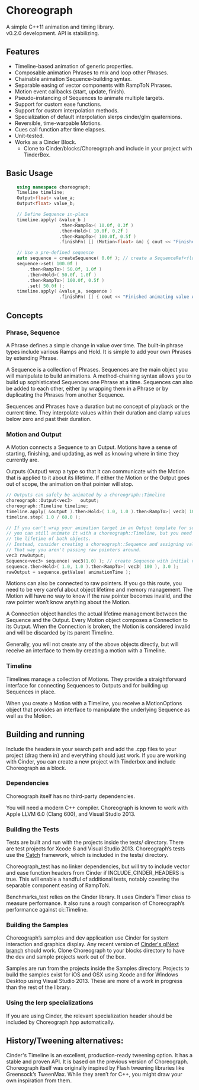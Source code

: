 # Choreograph

A simple C++11 animation and timing library.  
v0.2.0 development. API is stabilizing.

## Features
- Timeline-based animation of generic properties.
- Composable animation Phrases to mix and loop other Phrases.
- Chainable animation Sequence-building syntax.
- Separable easing of vector components with RampToN Phrases.
- Motion event callbacks (start, update, finish).
- Pseudo-instancing of Sequences to animate multiple targets.
- Support for custom ease functions.
- Support for custom interpolation methods.
- Specialization of default interpolation slerps cinder/glm quaternions.
- Reversible, time-warpable Motions.
- Cues call function after time elapses.
- Unit-tested.
- Works as a Cinder Block.
	- Clone to Cinder/blocks/Choreograph and include in your project with TinderBox.

## Basic Usage
```c++
	using namespace choreograph;
	Timeline timeline;
	Output<float> value_a;
	Output<float> value_b;

	// Define Sequence in-place
	timeline.apply( &value_b )
					.then<RampTo>( 10.0f, 0.3f )
					.then<Hold>( 10.0f, 0.2f )
					.then<RampTo>( 100.0f, 0.5f )
					.finishFn( [] (Motion<float> &m) { cout << "Finished animating value B." << endl; } );

	// Use a pre-defined sequence
	auto sequence = createSequence( 0.0f ); // create a SequenceRef<float> with starting value of 0.0f
	sequence->set( 100.0f )
		.then<RampTo>( 50.0f, 1.0f )
		.then<Hold>( 50.0f, 1.0f )
		.then<RampTo>( 100.0f, 0.5f )
		.set( 50.0f );
	timeline.apply( &value_a, sequence )
					.finishFn( [] { cout << "Finished animating value A." << endl } );
```

## Concepts

### Phrase, Sequence

A Phrase defines a simple change in value over time. The built-in phrase types include various Ramps and Hold. It is simple to add your own Phrases by extending Phrase<T>.

A Sequence is a collection of Phrases. Sequences are the main object you will manipulate to build animations. A method-chaining syntax allows you to build up sophisticated Sequences one Phrase at a time. Sequences can also be added to each other, either by wrapping them in a Phrase or by duplicating the Phrases from another Sequence.

Sequences and Phrases have a duration but no concept of playback or the current time. They interpolate values within their duration and clamp values below zero and past their duration.

### Motion and Output

A Motion connects a Sequence to an Output. Motions have a sense of starting, finishing, and updating, as well as knowing where in time they currently are.

Outputs (Output<T>) wrap a type so that it can communicate with the Motion that is applied to it about its lifetime. If either the Motion or the Output goes out of scope, the animation on that pointer will stop.

```c++
// Outputs can safely be animated by a choreograph::Timeline
choreograph::Output<vec3>	output;
choreograph::Timeline timeline;
timeline.apply( &output ).then<Hold>( 1.0, 1.0 ).then<RampTo>( vec3( 100 ), 3.0 );
timeline.step( 1.0 / 60.0 );

// If you can't wrap your animation target in an Output template for some reason,
// you can still animate it with a choreograph::Timeline, but you need to synchronize
// the lifetime of both objects.
// Instead, consider creating a choreograph::Sequence and assigning values to rawOutput manually.
// That way you aren't passing raw pointers around.
vec3 rawOutput;
Sequence<vec3> sequence( vec3(1.0) ); // create Sequence with initial value.
sequence.then<Hold>( 1.0, 1.0 ).then<RampTo>( vec3( 100 ), 3.0 );
rawOutput = sequence.getValue( animationTime );
```

Motions can also be connected to raw pointers. If you go this route, you need to be very careful about object lifetime and memory management. The Motion will have no way to know if the raw pointer becomes invalid, and the raw pointer won’t know anything about the Motion.

A Connection object handles the actual lifetime management between the Sequence and the Output. Every Motion object composes a Connection to its Output. When the Connection is broken, the Motion is considered invalid and will be discarded by its parent Timeline.

Generally, you will not create any of the above objects directly, but will receive an interface to them by creating a motion with a Timeline.

### Timeline
Timelines manage a collection of Motions. They provide a straightforward interface for connecting Sequences to Outputs and for building up Sequences in place.

When you create a Motion with a Timeline, you receive a MotionOptions object that provides an interface to manipulate the underlying Sequence as well as the Motion.

## Building and running

Include the headers in your search path and add the .cpp files to your project (drag them in) and everything should just work. If you are working with Cinder, you can create a new project with Tinderbox and include Choreograph as a block.

### Dependencies

Choreograph itself has no third-party dependencies.

You will need a modern C++ compiler. Choreograph is known to work with Apple LLVM 6.0 (Clang 600), and Visual Studio 2013.

### Building the Tests

Tests are built and run with the projects inside the tests/ directory. There are test projects for Xcode 6 and Visual Studio 2013. Choreograph’s tests use the [Catch](https://github.com/philsquared/Catch) framework, which is included in the tests/ directory.

Choreograph_test has no linker dependencies, but will try to include vector and ease function headers from Cinder if INCLUDE_CINDER_HEADERS is true. This will enable a handful of additional tests, notably covering the separable component easing of RampToN.

Benchmarks_test relies on the Cinder library. It uses Cinder’s Timer class to measure performance. It also runs a rough comparison of Choreograph’s performance against ci::Timeline.

### Building the Samples

Choreograph’s samples and dev application use Cinder for system interaction and graphics display. Any recent version of [Cinder's glNext branch](https://github.com/cinder/cinder/tree/glNext) should work. Clone Choreograph to your blocks directory to have the dev and sample projects work out of the box.

Samples are run from the projects inside the Samples directory. Projects to build the samples exist for iOS and OSX using Xcode and for Windows Desktop using Visual Studio 2013. These are more of a work in progress than the rest of the library.

### Using the lerp specializations
If you are using Cinder, the relevant specialization header should be included by Choreograph.hpp automatically.

## History/Tweening alternatives:
Cinder's Timeline is an excellent, production-ready tweening option. It has a stable and proven API. It is based on the previous version of Choreograph.  
Choreograph itself was originally inspired by Flash tweening libraries like Greensock’s TweenMax. While they aren’t for C++, you might draw your own inspiration from them.
